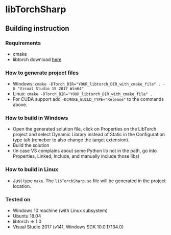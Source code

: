 # libTorchSharp

## Building instruction

### Requirements
* cmake
* libtorch download [here](https://pytorch.org/get-started/locally/)

### How to generate project files
 * Windows: `cmake -DTorch_DIR="YOUR_libtorch_DIR_with_cmake_file" . -G "Visual Studio 15 2017 Win64"`
 * Linux: `cmake -DTorch_DIR="YOUR_libtorch_DIR_with_cmake_file" .`
 * For CUDA support add `-DCMAKE_BUILD_TYPE="Release"` to the commands above.

### How to build in Windows
* Open the generated solution file, click on Properties on the LibTorch project and select Dynamic Library instead of Static in the Configuration type tab (remeber to also change the target extension).
* Build the solution
* (In case VS complains about some Python lib not in the path, go into Properties, Linked, Include, and manually include those libs)

### How to build in Linux
* Just type `make`. The `libTorchSharp.so` file will be generated in the project location.

### Tested on
* Windows 10 machine (with Linux subsystem)
* Ubuntu 18.04
* libtorch => 1.0
* Visual Studio 2017 (v141, Windows SDK 10.0.17134.0)
